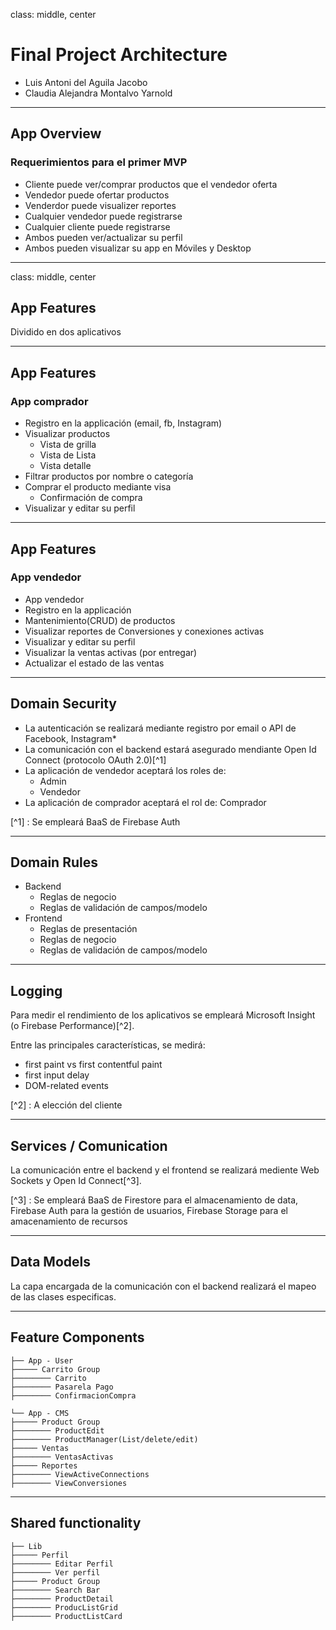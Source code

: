 class: middle, center

# Final Project Architecture

- Luis Antoni del Aguila Jacobo
- Claudia Alejandra Montalvo Yarnold

---

## App Overview

### Requerimientos para el primer MVP

- Cliente puede ver/comprar productos que el vendedor oferta
- Vendedor puede ofertar productos
- Venderdor puede visualizer reportes
- Cualquier vendedor puede registrarse
- Cualquier cliente puede registrarse
- Ambos pueden ver/actualizar su perfil
- Ambos pueden visualizar su app en Móviles y Desktop

---

class: middle, center

## App Features

Dividido en dos aplicativos

---

## App Features

### App comprador

- Registro en la applicación (email, fb, Instagram)
- Visualizar productos
  - Vista de grilla
  - Vista de Lista
  - Vista detalle
- Filtrar productos por nombre o categoría
- Comprar el producto mediante visa
  - Confirmación de compra
- Visualizar y editar su perfil

---

## App Features

### App vendedor

- App vendedor
- Registro en la applicación
- Mantenimiento(CRUD) de productos
- Visualizar reportes de Conversiones y conexiones activas
- Visualizar y editar su perfil
- Visualizar la ventas activas (por entregar)
- Actualizar el estado de las ventas

---

## Domain Security

- La autenticación se realizará mediante registro por email o API de Facebook, Instagram\*
- La comunicación con el backend estará asegurado mendiante Open Id Connect (protocolo OAuth 2.0)[^1]
- La aplicación de vendedor aceptará los roles de:
  - Admin
  - Vendedor
- La aplicación de comprador aceptará el rol de: Comprador

[^1] : Se empleará BaaS de Firebase Auth

---

## Domain Rules

- Backend
  - Reglas de negocio
  - Reglas de validación de campos/modelo
- Frontend
  - Reglas de presentación
  - Reglas de negocio
  - Reglas de validación de campos/modelo

---

## Logging

Para medir el rendimiento de los aplicativos se empleará Microsoft Insight (o Firebase Performance)[^2].

Entre las principales características, se medirá:

- first paint vs first contentful paint
- first input delay
- DOM-related events

[^2] : A elección del cliente

---

## Services / Comunication

La comunicación entre el backend y el frontend se realizará mediente Web Sockets y Open Id Connect[^3].

[^3] : Se empleará BaaS de Firestore para el almacenamiento de data, Firebase Auth para la gestión de usuarios, Firebase Storage para el amacenamiento de recursos

---

## Data Models

La capa encargada de la comunicación con el backend realizará el mapeo de las clases especificas.

---

## Feature Components

```
├── App - User
├───── Carrito Group
├──────── Carrito
├──────── Pasarela Pago
├──────── ConfirmacionCompra

└── App - CMS
├───── Product Group
├──────── ProductEdit
├──────── ProductManager(List/delete/edit)
├───── Ventas
├──────── VentasActivas
├───── Reportes
├──────── ViewActiveConnections
├──────── ViewConversiones

```

---

## Shared functionality

```
├── Lib
├───── Perfil
├──────── Editar Perfil
├──────── Ver perfil
├───── Product Group
├──────── Search Bar
├──────── ProductDetail
├──────── ProducListGrid
├──────── ProductListCard
```
